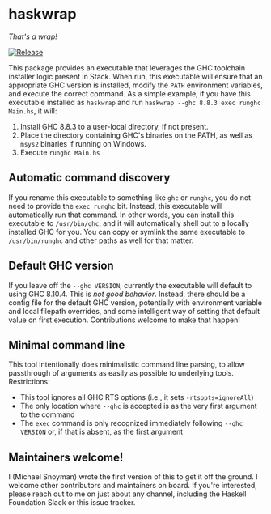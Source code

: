 # haskwrap

*That's a wrap!*

[![Release](https://github.com/snoyberg/haskwrap/actions/workflows/release.yml/badge.svg)](https://github.com/snoyberg/haskwrap/actions/workflows/release.yml)

This package provides an executable that leverages the GHC toolchain installer logic present in Stack. When run, this executable will ensure that an appropriate GHC version is installed, modify the `PATH` environment variables, and execute the correct command. As a simple example, if you have this executable installed as `haskwrap` and run `haskwrap --ghc 8.8.3 exec runghc Main.hs`, it will:

1. Install GHC 8.8.3 to a user-local directory, if not present.
2. Place the directory containing GHC's binaries on the PATH, as well as `msys2` binaries if running on Windows.
3. Execute `runghc Main.hs`

## Automatic command discovery

If you rename this executable to something like `ghc` or `runghc`, you do not need to provide the `exec runghc` bit. Instead, this executable will automatically run that command. In other words, you can install this executable to `/usr/bin/ghc`, and it will automatically shell out to a locally installed GHC for you. You can copy or symlink the same executable to `/usr/bin/runghc` and other paths as well for that matter.

## Default GHC version

If you leave off the `--ghc VERSION`, currently the executable will default to using GHC 8.10.4. This is _not good behavior_. Instead, there should be a config file for the default GHC version, potentially with environment variable and local filepath overrides, and some intelligent way of setting that default value on first execution. Contributions welcome to make that happen!

## Minimal command line

This tool intentionally does minimalistic command line parsing, to allow passthrough of arguments as easily as possible to underlying tools. Restrictions:

* This tool ignores all GHC RTS options (i.e., it sets `-rtsopts=ignoreAll`)
* The only location where `--ghc` is accepted is as the very first argument to the command
* The `exec` command is only recognized immediately following `--ghc VERSION` or, if that is absent, as the first argument

## Maintainers welcome!

I (Michael Snoyman) wrote the first version of this to get it off the ground. I welcome other contributors and maintainers on board. If you're interested, please reach out to me on just about any channel, including the Haskell Foundation Slack or this issue tracker.
